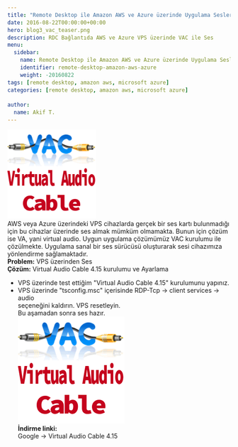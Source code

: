 ```yaml
---
title: "Remote Desktop ile Amazon AWS ve Azure üzerinde Uygulama Sesleri"
date: 2016-08-22T00:00:00+00:00
hero: blog3_vac_teaser.png
description: RDC Bağlantıda AWS ve Azure VPS üzerinde VAC ile Ses
menu:
  sidebar:
    name: Remote Desktop ile Amazon AWS ve Azure üzerinde Uygulama Sesleri
    identifier: remote-desktop-amazon-aws-azure
    weight: -20160822
tags: [remote desktop, amazon aws, microsoft azure]
categories: [remote desktop, amazon aws, microsoft azure]

author:
  name: Akif T.
---
```


<img src="blog3_vac.png" style="width: 200px;"/><br>
AWS veya Azure üzerindeki VPS cihazlarda gerçek bir ses kartı bulunmadığı için bu cihazlar üzerinde ses almak mümküm olmamakta. Bunun için çözüm ise VA, yani virtual audio. Uygun uygulama çözümümüz VAC kurulumu ile çözülmekte. Uygulama sanal bir ses sürücüsü oluşturarak sesi cihazımıza yönlendirme sağlamaktadır.<br>
**Problem:** VPS üzerinden Ses <br>
**Çözüm:** Virtual Audio Cable 4.15 kurulumu ve Ayarlama<br>
- VPS üzerinde test ettiğim "Virtual Audio Cable 4.15" kurulumunu yapınız.<br>
- VPS üzerinde "tsconfig.msc" içerisinde RDP-Tcp -> client services -> audio <br>
seçeneğini kaldırın. VPS resetleyin.<br>
Bu aşamadan sonra ses hazır.<br>
![vac](blog3_vac.png)<br>
**İndirme linki:**<br>
Google -> Virtual Audio Cable 4.15




